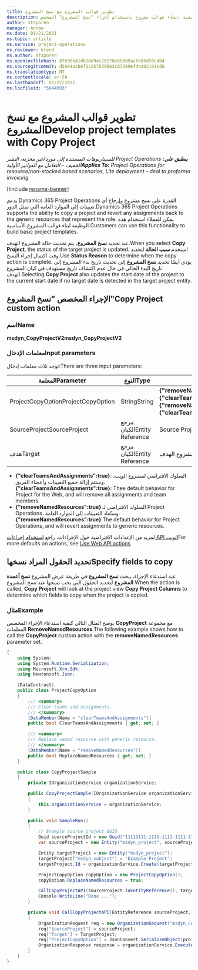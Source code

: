 ```yaml
---
title: تطوير قوالب المشروع مع نسخ المشروع‬
description: يوفر هذا الموضوع معلومات حول كيفية إنشاء قوالب مشروع باستخدام إجراء "نسخ المشروع" المخصص.
author: stsporen
manager: Annbe
ms.date: 01/21/2021
ms.topic: article
ms.service: project-operations
ms.reviewer: kfend
ms.author: stsporen
ms.openlocfilehash: 87696b41db20e9ec70270c850d9acfe05df8cd84
ms.sourcegitcommit: d5004acb6f1c257b30063c873896fdea92191e3b
ms.translationtype: HT
ms.contentlocale: ar-SA
ms.lasthandoff: 01/22/2021
ms.locfileid: "5044993"
---
```

# <a name="develop-project-templates-with-copy-project"></a><span data-ttu-id="d99f2-103">تطوير قوالب المشروع مع نسخ المشروع‬</span><span class="sxs-lookup"><span data-stu-id="d99f2-103">Develop project templates with Copy Project</span></span>

<span data-ttu-id="d99f2-104">_**ينطبق علي:** ‏‫Project Operations للسيناريوهات المستندة إلى مورد/غير مخزنة‬، ‏‫النشر الخفيف – التعامل مع الفواتير الأولية‬_</span><span class="sxs-lookup"><span data-stu-id="d99f2-104">_**Applies To:** Project Operations for resource/non-stocked based scenarios, Lite deployment - deal to proforma invoicing_</span></span>

[!include [rename-banner](~/includes/cc-data-platform-banner.md)]

<span data-ttu-id="d99f2-105">يدعم Dynamics 365 Project Operations القدرة علي نسخ مشروع وإرجاع أي تعيينات إلى الموارد العامة التي تمثل الدور.</span><span class="sxs-lookup"><span data-stu-id="d99f2-105">Dynamics 365 Project Operations supports the ability to copy a project and revert any assignments back to the generic resources that represent the role.</span></span> <span data-ttu-id="d99f2-106">يمكن للعملاء استخدام هذه الوظيفة لبناء قوالب المشروع الأساسية.</span><span class="sxs-lookup"><span data-stu-id="d99f2-106">Customers can use this functionality to build basic project templates.</span></span>

<span data-ttu-id="d99f2-107">عند تحديد **نسخ المشروع**، يتم تحديث حالة المشروع الهدف.</span><span class="sxs-lookup"><span data-stu-id="d99f2-107">When you select **Copy Project**, the status of the target project is updated.</span></span> <span data-ttu-id="d99f2-108">استخدم **سبب الحالة** لتحديد وقت اكتمال إجراء النسخ.</span><span class="sxs-lookup"><span data-stu-id="d99f2-108">Use **Status Reason** to determine when the copy action is complete.</span></span> <span data-ttu-id="d99f2-109">يؤدي أيضًا تحديد **نسخ المشروع** إلى تحديث تاريخ بدء المشروع إلى تاريخ البدء الحالي في حال عدم اكتشاف تاريخ مستهدف في كيان المشروع الهدف.</span><span class="sxs-lookup"><span data-stu-id="d99f2-109">Selecting **Copy Project** also updates the start date of the project to the current start date if no target date is detected in the target project entity.</span></span>

## <a name="copy-project-custom-action"></a><span data-ttu-id="d99f2-110">الإجراء المخصص "نسخ المشروع"</span><span class="sxs-lookup"><span data-stu-id="d99f2-110">Copy Project custom action</span></span> 

### <a name="name"></a><span data-ttu-id="d99f2-111">اسم</span><span class="sxs-lookup"><span data-stu-id="d99f2-111">Name</span></span> 

<span data-ttu-id="d99f2-112">**msdyn_CopyProjectV2**</span><span class="sxs-lookup"><span data-stu-id="d99f2-112">**msdyn_CopyProjectV2**</span></span>

### <a name="input-parameters"></a><span data-ttu-id="d99f2-113">معلمات الإدخال</span><span class="sxs-lookup"><span data-stu-id="d99f2-113">Input parameters</span></span>
<span data-ttu-id="d99f2-114">توجد ثلاث معلمات إدخال:</span><span class="sxs-lookup"><span data-stu-id="d99f2-114">There are three input parameters:</span></span>

| <span data-ttu-id="d99f2-115">المعلمة‬</span><span class="sxs-lookup"><span data-stu-id="d99f2-115">Parameter</span></span>          | <span data-ttu-id="d99f2-116">النوع</span><span class="sxs-lookup"><span data-stu-id="d99f2-116">Type</span></span>   | <span data-ttu-id="d99f2-117">القيم</span><span class="sxs-lookup"><span data-stu-id="d99f2-117">Values</span></span>                                                   | 
|--------------------|--------|----------------------------------------------------------|
| <span data-ttu-id="d99f2-118">ProjectCopyOption</span><span class="sxs-lookup"><span data-stu-id="d99f2-118">ProjectCopyOption</span></span>  | <span data-ttu-id="d99f2-119">String</span><span class="sxs-lookup"><span data-stu-id="d99f2-119">String</span></span> | <span data-ttu-id="d99f2-120">**{"removeNamedResources":true}** أو **{"clearTeamsAndAssignments":true}**</span><span class="sxs-lookup"><span data-stu-id="d99f2-120">**{"removeNamedResources":true}** or **{"clearTeamsAndAssignments":true}**</span></span> |
| <span data-ttu-id="d99f2-121">SourceProject</span><span class="sxs-lookup"><span data-stu-id="d99f2-121">SourceProject</span></span>      | <span data-ttu-id="d99f2-122">مرجع الكيان</span><span class="sxs-lookup"><span data-stu-id="d99f2-122">Entity Reference</span></span> | <span data-ttu-id="d99f2-123">Source Project</span><span class="sxs-lookup"><span data-stu-id="d99f2-123">Source Project</span></span> |
| <span data-ttu-id="d99f2-124">هدف</span><span class="sxs-lookup"><span data-stu-id="d99f2-124">Target</span></span>             | <span data-ttu-id="d99f2-125">مرجع الكيان</span><span class="sxs-lookup"><span data-stu-id="d99f2-125">Entity Reference</span></span> | <span data-ttu-id="d99f2-126">المشروع الهدف</span><span class="sxs-lookup"><span data-stu-id="d99f2-126">Target Project</span></span> |


- <span data-ttu-id="d99f2-127">**{"clearTeamsAndAssignments":true}**: السلوك الافتراضي لمشروع الويب، وستتم إزالة جميع التعيينات وأعضاء الفريق.</span><span class="sxs-lookup"><span data-stu-id="d99f2-127">**{"clearTeamsAndAssignments":true}**: Thee default behavior for Project for the Web, and will remove all assignments and team members.</span></span>
- <span data-ttu-id="d99f2-128">**{"removeNamedResources":true}** السلوك الافتراضي لـ Project Operations، وستُعاد التعيينات إلى الموارد العامة.</span><span class="sxs-lookup"><span data-stu-id="d99f2-128">**{"removeNamedResources":true}** The default behavior for Project Operations, and will revert assignments to generic resources.</span></span>

<span data-ttu-id="d99f2-129">لمزيد من الإعدادات الافتراضية حول الإجراءات، راجع [استخدام إجراءات API الويب](https://docs.microsoft.com/powerapps/developer/common-data-service/webapi/use-web-api-actions)</span><span class="sxs-lookup"><span data-stu-id="d99f2-129">For more defaults on actions, see [Use Web API actions](https://docs.microsoft.com/powerapps/developer/common-data-service/webapi/use-web-api-actions)</span></span>

## <a name="specify-fields-to-copy"></a><span data-ttu-id="d99f2-130">تحديد الحقول المراد نسخها</span><span class="sxs-lookup"><span data-stu-id="d99f2-130">Specify fields to copy</span></span> 
<span data-ttu-id="d99f2-131">عند استدعاء الإجراء، يبحث **نسخ المشروع** في طريقة عرض المشروع **نسخ أعمدة المشروع** لتحديد الحقول التي يجب نسخها عند نسخ المشروع.</span><span class="sxs-lookup"><span data-stu-id="d99f2-131">When the action is called, **Copy Project** will look at the project view **Copy Project Columns** to determine which fields to copy when the project is copied.</span></span>


### <a name="example"></a><span data-ttu-id="d99f2-132">مثال</span><span class="sxs-lookup"><span data-stu-id="d99f2-132">Example</span></span>
<span data-ttu-id="d99f2-133">يوضح المثال التالي كيفية استدعاء الإجراء المخصص **CopyProject** مع مجموعة المعلمات **RemoveNamedResources**.</span><span class="sxs-lookup"><span data-stu-id="d99f2-133">The following example shows how to call the **CopyProject** custom action with the **removeNamedResources** parameter set.</span></span>
```C#
{
    using System;
    using System.Runtime.Serialization;
    using Microsoft.Xrm.Sdk;
    using Newtonsoft.Json;

    [DataContract]
    public class ProjectCopyOption
    {
        /// <summary>
        /// Clear teams and assignments.
        /// </summary>
        [DataMember(Name = "clearTeamsAndAssignments")]
        public bool ClearTeamsAndAssignments { get; set; }

        /// <summary>
        /// Replace named resource with generic resource.
        /// </summary>
        [DataMember(Name = "removeNamedResources")]
        public bool ReplaceNamedResources { get; set; }
    }

    public class CopyProjectSample
    {
        private IOrganizationService organizationService;

        public CopyProjectSample(IOrganizationService organizationService)
        {
            this.organizationService = organizationService;
        }

        public void SampleRun()
        {
            // Example source project GUID
            Guid sourceProjectId = new Guid("11111111-1111-1111-1111-111111111111");
            var sourceProject = new Entity("msdyn_project", sourceProjectId);

            Entity targetProject = new Entity("msdyn_project");
            targetProject["msdyn_subject"] = "Example Project";
            targetProject.Id = organizationService.Create(targetProject);

            ProjectCopyOption copyOption = new ProjectCopyOption();
            copyOption.ReplaceNamedResources = true;

            CallCopyProjectAPI(sourceProject.ToEntityReference(), targetProject.ToEntityReference(), copyOption);
            Console.WriteLine("Done ...");
        }

        private void CallCopyProjectAPI(EntityReference sourceProject, EntityReference TargetProject, ProjectCopyOption projectCopyOption)
        {
            OrganizationRequest req = new OrganizationRequest("msdyn_CopyProjectV2");
            req["SourceProject"] = sourceProject;
            req["Target"] = TargetProject;
            req["ProjectCopyOption"] = JsonConvert.SerializeObject(projectCopyOption);
            OrganizationResponse response = organizationService.Execute(req);
        }
    }
}
```
